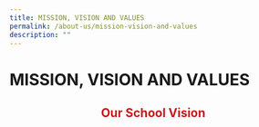 ```yaml
---
title: MISSION, VISION AND VALUES
permalink: /about-us/mission-vision-and-values
description: ""
---
```

# MISSION, VISION AND VALUES
## <p style="color: #c81b1b;text-align: center;"> Our School Vision </p>

